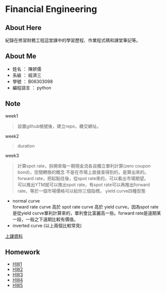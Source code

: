 # Financial Engineering
     
## About Here   
  紀錄在修習財務工程這堂課中的學習歷程、作業程式碼和課堂筆記等。
     
## About Me 
* 姓名  ： 陳妍儒    
* 系級  ： 經濟三  
* 學號  ： B06303098
* 編程語言  ： python

           

## Note
week1
>設置github帳號後，建立repo，繳交網址。

week2  
>duration  

week3  
>計算spot rate，拆開來每一期現金流各自獨立單利計算(zero coupon bond)，空間轉換的概念
不是在市場上直接查得到的，是算出來的。  
>forward rate，把起點往後，從spot rate來的，可以看出市場期望。  
>可以推出YTM就可以推出spot rate，有spot rate可以再推出forward rate，等於一個市場價格可以給你三個指標。
>yield curve四種型態
* normal curve  
forward rate curve 高於 spot rate curve 高於 yield curve，因為spot rate是從yield curve單利計算來的，單利會比富麗高一些。forward rate是遠期某一段，一般之下遠期比較有價值。  
* inverted curve
(以上兩個比較常見) 

[上課資料](http://greenhornfinancefootnote.blogspot.com/2010/08/how-to-compute-forward-rates-from.html)


## Homework
* [HW1](https://github.com/yanruchen36/Financial_Engineering/blob/master/HW1)
* [HW2](https://github.com/yanruchen36/Financial_Engineering/blob/master/HW2)  
* [HW3](https://github.com/yanruchen36/Financial_Engineering/tree/master/HW3)  
* [HW4](https://github.com/yanruchen36/Financial_Engineering/tree/master/HW4)  
* [HW5](https://github.com/yanruchen36/Financial_Engineering/tree/master/HW5)  

